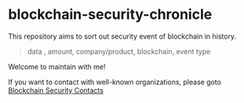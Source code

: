 # blockchain-security-chronicle

This repository aims to sort out security event of blockchain in history.

> data , amount, company/product, blockchain, event type


Welcome to maintain with me!

If you want to contact with well-known organizations, please goto [Blockchain Security Contacts
](https://github.com/crytic/blockchain-security-contacts)